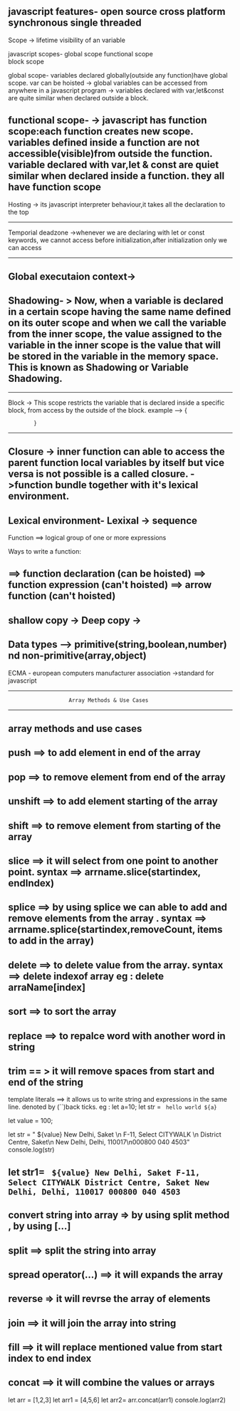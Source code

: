 javascript features- open source
                     cross platform
                     synchronous
                     single threaded
----------------------------------------------------------------------------------------
Scope -> lifetime visibility of an variable

javascript scopes- global scope
                   functional scope                                                               
                   block scope

global scope- variables declared globally(outside any function)have global scope.                      var can be hoisted
-> global variables can be accessed from anywhere in a javascript program
-> variables declared with var,let&const are quite similar when declared outside a block.

functional scope- 
-> javascript has function scope:each function creates new scope.
variables defined inside a function are not accessible(visible)from outside the function.
variable declared  with var,let & const are quiet similar when declared inside a function.
they all have function scope
-----------------------------------------------------------------------------------------


Hosting -> its javascript interpreter behaviour,it takes all the declaration to the top

----------------------------------------------------------------------------------------------

Temporial deadzone ->whenever we are declaring with let or const keywords, we cannot access before initialization,after initialization only we can access

-------------------------------------------------------------------------------------------------------

Global executaion context->
-----------------------------------------------------------------------------------------------------------


Shadowing- > Now, when a variable is declared in a certain scope having the same name defined on its outer scope and when we call the variable from the inner scope, the value assigned to    the variable in the inner scope is the value that will be stored in the variable in the memory space. This is known as Shadowing or Variable Shadowing.
------------------------------------------------------------------------------------------------------------------------------------------------------------
-------------
Block -> This scope restricts the variable that is declared inside a specific block, from access by the outside of the block.
example --> {
            
            }
-------------------------------------------------------------------------------------------------------------------------------------

Closure -> inner function can able to access the parent function local variables by itself but 
          vice versa is not possible is a called closure.
        ->function  bundle together with it's lexical environment.
-------------------------------------------------------------------------------------------------------------------------------------

Lexical environment-
Lexixal -> sequence
---------------------------------------------------------------------------------------------
Function ==> logical group of one or more expressions

Ways to write a function:

==> function declaration (can be hoisted)
==> function expression (can't hoisted)
==> arrow function (can't hoisted)
-----------------------------------------------------------------------------------------
shallow copy -> 
Deep copy ->
----------------------------------------------------------------------------------
Data types --> primitive(string,boolean,number) nd non-primitive(array,object)
----------------------------------------------------------------------------------
ECMA - european computers manufacturer association
 ->standard for javascript

-------------------------------------------------------------------------------------
                       Array Methods & Use Cases
 ------------------------------------------------------------------------------------
array methods and use cases
---------------------------------------------------------------------------------------
push ==> to add element in end of the array
---------------------------------------------------------------------------------------
pop  ==> to remove element from end of the array
---------------------------------------------------------------------------------------
 unshift  ==> to add element starting of the array
---------------------------------------------------------------------------------------
shift  ==> to remove element from starting of the array
---------------------------------------------------------------------------------------
slice  ==> it will select from one point to another point.  syntax ==> arrname.slice(startindex, endIndex)
---------------------------------------------------------------------------------------
 splice ==> by using splice we can able to add and remove elements from the array . syntax ==> arrname.splice(startindex,removeCount, items to add in the array)
---------------------------------------------------------------------------------------
 delete ==> to delete value from the array. syntax ==> delete indexof array   eg : delete arraName[index]
---------------------------------------------------------------------------------------
sort   ==> to sort the array
---------------------------------------------------------------------------------------
replace  ==> to repalce word with another word in string
---------------------------------------------------------------------------------------
trim   == > it will remove spaces from start and end of the string
---------------------------------------------------------------------------------------
 template literals  ==> it allows us to write string and expressions in the same line. denoted by (``)back ticks.  eg : let a=10; let str = ` hello world ${a}`

 let value = 100;

let str = " ${value} New Delhi, Saket \n F-11, Select CITYWALK \n District Centre, Saket\n New Delhi, Delhi, 110017\n000800 040 4503"
console.log(str)

let str1= ` ${value} New Delhi, Saket
F-11, Select CITYWALK
District Centre, Saket
New Delhi, Delhi, 110017
000800 040 4503`
---------------------------------------------------------------------------------------
 convert string into array  =>  by using split method , by using [...]
---------------------------------------------------------------------------------------
 split  ==> split the string into array 
---------------------------------------------------------------------------------------
 spread operator(...)   ==> it will expands the array
---------------------------------------------------------------------------------------
 reverse   => it will revrse the array of elements
---------------------------------------------------------------------------------------
 join   ==> it will join the array into string
---------------------------------------------------------------------------------------
 fill   ==> it will replace mentioned value from start index to end index
---------------------------------------------------------------------------------------
 concat ==> it will combine the values or arrays
---------------------------------------------------------------------------------------
let arr = [1,2,3]
let arr1 = [4,5,6]
let arr2= arr.concat(arr1)
console.log(arr2)
